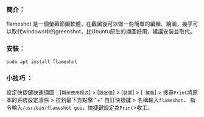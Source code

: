 ### 簡介： 
flameshot 是一個螢幕節圖軟體，在截圖後可以做一些簡單的編輯、繪圖，幾乎可以取代windows中的greenshot，比Ubuntu原生的擷圖好用，建議安裝並取代。

### 安裝： 
`sudo apt install flameshot`

### 小技巧 ：
設定快捷鍵快速擷圖：[`顯示應用程式`] > [`設定值`] > [`裝置`] > [` 鍵盤`]  > 搜尋`Print`將原本的系統設定清除 > 拉到最下方點擊 "+" 自訂快捷鍵 > 名稱輸入`flameshot`、 指令輸入`/usr/bin/flameshot gui`，快捷鍵設定為`Print`>收工。
